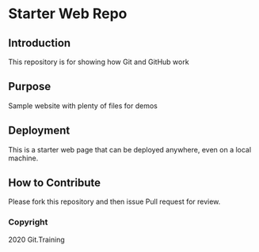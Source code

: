 # Starter Web Repo

## Introduction

This repository is for showing how Git and GitHub work

## Purpose

Sample website with plenty of files for demos

## Deployment
This is a starter web page that can be deployed anywhere, even on a local machine.

## How to Contribute
Please fork this repository and then issue Pull request for review.


### Copyright

2020 Git.Training